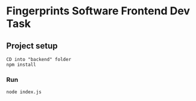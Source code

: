 # Fingerprints Software Frontend Dev Task

## Project setup
```
CD into "backend" folder
npm install
```

### Run
```
node index.js
```
